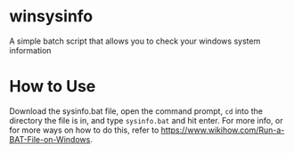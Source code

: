 # winsysinfo
A simple batch script that allows you to check your windows system information
# How to Use
Download the sysinfo.bat file, open the command prompt, ``cd`` into the directory the file is in, and type ``sysinfo.bat`` and hit enter. For more info, or for more ways on how to do this, refer to https://www.wikihow.com/Run-a-BAT-File-on-Windows.
